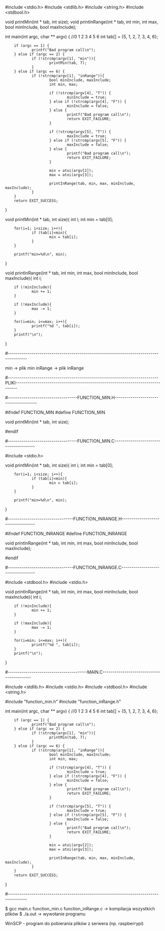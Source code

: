 #include <stdio.h>
#include <stdlib.h>
#include <string.h>
#include <stdbool.h>

void printMin(int * tab, int size);
void printInRange(int * tab, int min, int max, bool minInclude, bool maxInclude);

int main(int argc, char ** argv) {
                   //0  1  2  3  4  5  6
        int tab[] = {5, 1, 2, 7, 3, 4, 6};

        if (argc == 1) {
                printf("Bad program call\n");
        } else if (argc == 2) {
                if (!strcmp(argv[1], "min")){
                        printMin(tab, 7);
                }
        } else if (argc == 6) {
                if (!strcmp(argv[1], "inRange")){
                        bool minInclude, maxInclude;
                        int min, max;

                        if (!strcmp(argv[4], "T")) {
                                minInclude = true;
                        } else if (!strcmp(argv[4], "F")) {
                                minInclude = false;
                        } else {
                                printf("Bad program call\n");
                                return EXIT_FAILURE;
                        }

                        if (!strcmp(argv[5], "T")) {
                                maxInclude = true;
                        } else if (!strcmp(argv[5], "F")) {
                                maxInclude = false;
                        } else {
                                printf("Bad program call\n");
                                return EXIT_FAILURE;
                        }

                        min = atoi(argv[2]);
                        max = atoi(argv[3]);

                        printInRange(tab, min, max, minInclude, maxInclude);
                }
        }
        return EXIT_SUCCESS;
}

void printMin(int * tab, int size){
        int i;
        int min = tab[0];

        for(i=1; i<size; i++){
                if (tab[i]<min){
                        min = tab[i];
                }
        }

        printf("min=%d\n", min);
}

void printInRange(int * tab, int min, int max, bool minInclude, bool maxInclude){
        int i;

        if (!minInclude){
                min += 1;
        }

        if (!maxInclude){
                max -= 1;
        }

        for(i=min; i<=max; i++){
                printf("%d ", tab[i]);
        }
        printf("\n");
}


#---------------------------------------------------------------------------------------

min -> plik min
inRange -> plik inRange

#----------------------------------------------------------------------------PLIKI-------------------------------------------------------------------------------

#-----------------------------------FUNCTION_MIN.H--------------------------------------

#ifndef FUNCTION_MIN
#define FUNCTION_MIN

void printMin(int * tab, int size);

#endif

#-----------------------------------FUNCTION_MIN.C--------------------------------------

#include <stdio.h>

void printMin(int * tab, int size){
        int i;
        int min = tab[0];

        for(i=1; i<size; i++){
                if (tab[i]<min){
                        min = tab[i];
                }
        }

        printf("min=%d\n", min);
}

#---------------------------------FUNCTION_INRANGE.H----------------------------------

#ifndef FUNCTION_INRANGE
#define FUNCTION_INRANGE

void printInRange(int * tab, int min, int max, bool minInclude, bool maxInclude);

#endif

#---------------------------------FUNCTION_INRANGE.C----------------------------------

#include <stdbool.h>
#include <stdio.h>

void printInRange(int * tab, int min, int max, bool minInclude, bool maxInclude){
        int i;

        if (!minInclude){
                min += 1;
        }

        if (!maxInclude){
                max -= 1;
        }

        for(i=min; i<=max; i++){
                printf("%d ", tab[i]);
        }
        printf("\n");
}

#----------------------------------------MAIN.C------------------------------------------

#include <stdlib.h>
#include <stdio.h>
#include <stdbool.h>
#include <string.h>

#include "function_min.h"
#include "function_inRange.h"

int main(int argc, char ** argv) {
                   //0  1  2  3  4  5  6
        int tab[] = {5, 1, 2, 7, 3, 4, 6};

        if (argc == 1) {
                printf("Bad program call\n");
        } else if (argc == 2) {
                if (!strcmp(argv[1], "min")){
                        printMin(tab, 7);
                }
        } else if (argc == 6) {
                if (!strcmp(argv[1], "inRange")){
                        bool minInclude, maxInclude;
                        int min, max;

                        if (!strcmp(argv[4], "T")) {
                                minInclude = true;
                        } else if (!strcmp(argv[4], "F")) {
                                minInclude = false;
                        } else {
                                printf("Bad program call\n");
                                return EXIT_FAILURE;
                        }

                        if (!strcmp(argv[5], "T")) {
                                maxInclude = true;
                        } else if (!strcmp(argv[5], "F")) {
                                maxInclude = false;
                        } else {
                                printf("Bad program call\n");
                                return EXIT_FAILURE;
                        }

                        min = atoi(argv[2]);
                        max = atoi(argv[3]);

                        printInRange(tab, min, max, minInclude, maxInclude);
                }
        }
        return EXIT_SUCCESS;
}

#---------------------------------------------------------------------------------------

$ gcc main.c function_min.c function_inRange.c         ->    kompilacja wszystkich plików
$ ./a.out                                              ->    wywołanie programu



WinSCP - program do pobierania plików z serwera (np. raspberrypi)